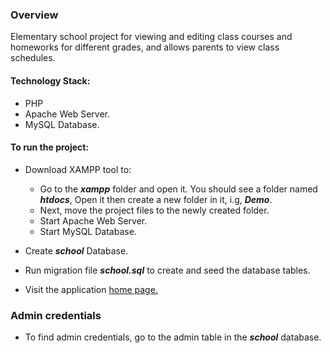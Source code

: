 ### Overview

Elementary school project for viewing and editing class courses and homeworks for different grades, and allows parents to view class schedules.

#### Technology Stack:

- PHP
- Apache Web Server.
- MySQL Database.

#### To run the project:

- Download XAMPP tool to:
  - Go to the **_xampp_** folder and open it. You should see a folder named **_htdocs_**, Open it then create a new folder in it, i.g, **_Demo_**.
  - Next, move the project files to the newly created folder.
  - Start Apache Web Server.
  - Start MySQL Database.

- Create **_school_** Database.
- Run migration file **_school.sql_** to create and seed the database tables.
- Visit the application [home page.](http://localhost/Demo/scool-project/school_project/Home_Page.php)

### Admin credentials
- To find admin credentials, go to the admin table in the **_school_** database.